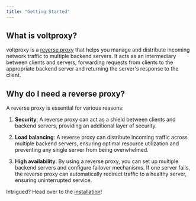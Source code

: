```yaml
---
title: "Getting Started"
---
```


## What is voltproxy?

voltproxy is a [reverse proxy](https://en.wikipedia.org/wiki/Reverse_proxy) that helps you manage and distribute incoming network traffic to multiple backend servers.
It acts as an intermediary between clients and servers, forwarding requests from clients to the appropriate backend server and returning the server's response to the client.

## Why do I need a reverse proxy?

A reverse proxy is essential for various reasons:

1. **Security**: A reverse proxy can act as a shield between clients and backend servers, providing an additional layer of security.

2. **Load balancing**: A reverse proxy can distribute incoming traffic across multiple backend servers, ensuring optimal resource utilization and preventing any single server from being overwhelmed.

3. **High availability**: By using a reverse proxy, you can set up multiple backend servers and configure failover mechanisms. If one server fails, the reverse proxy can automatically redirect traffic to a healthy server, ensuring uninterrupted service.

Intrigued? Head over to the [installation](installation)!
